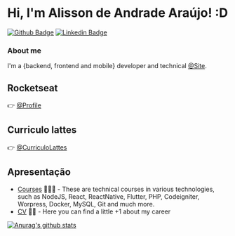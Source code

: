 # Hi, I'm  Alisson de Andrade Araújo! :D

[![Github Badge](https://img.shields.io/badge/-Github-000?style=flat-square&logo=Github&logoColor=white&link=https://github.com/fagnerpsantos)](https://github.com/alissonandrade2020/)
[![Linkedin Badge](https://img.shields.io/badge/-LinkedIn-blue?style=flat-square&logo=Linkedin&logoColor=white&link=https://www.linkedin.com/in/fagnerpsantos/)](https://www.linkedin.com/in/alisson-de-andrade-ara%C3%BAjo-160224190/)

### About me
I'm a {backend, frontend and mobile} developer and technical [@Site](http://alissondeandradearaujo.000webhostapp.com/).

## Rocketseat 

:point_right: [@Profile](https://app.rocketseat.com.br/me/alissondeandradearaujo/)

## Curriculo lattes

:point_right: [@CurriculoLattes](http://lattes.cnpq.br/7594653859194302)

## Apresentação

- [Courses](https://www.treinaweb.com.br/cursos-online?q=fagner+pinheiro) 👨🏼‍🏫 - These are technical courses in various technologies, such as NodeJS, React, ReactNative, Flutter, PHP, Codeigniter, Worpress, Docker, MySQL, Git and much more.
- [CV](https://alissonandradesistema.000webhostapp.com/curriculo/) ✍🏼 - Here you can find a little +1 about my career

[![Anurag's github stats](https://github-readme-stats.vercel.app/api?username=alissonandrade2020)](https://github.com/alissonandrade2020/github-readme-stats)
